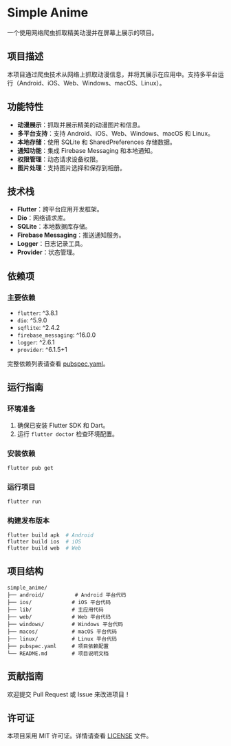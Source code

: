 # Simple Anime

一个使用网络爬虫抓取精美动漫并在屏幕上展示的项目。

## 项目描述

本项目通过爬虫技术从网络上抓取动漫信息，并将其展示在应用中。支持多平台运行（Android、iOS、Web、Windows、macOS、Linux）。

## 功能特性

- **动漫展示**：抓取并展示精美的动漫图片和信息。
- **多平台支持**：支持 Android、iOS、Web、Windows、macOS 和 Linux。
- **本地存储**：使用 SQLite 和 SharedPreferences 存储数据。
- **通知功能**：集成 Firebase Messaging 和本地通知。
- **权限管理**：动态请求设备权限。
- **图片处理**：支持图片选择和保存到相册。

## 技术栈

- **Flutter**：跨平台应用开发框架。
- **Dio**：网络请求库。
- **SQLite**：本地数据库存储。
- **Firebase Messaging**：推送通知服务。
- **Logger**：日志记录工具。
- **Provider**：状态管理。

## 依赖项

### 主要依赖

- `flutter`: ^3.8.1
- `dio`: ^5.9.0
- `sqflite`: ^2.4.2
- `firebase_messaging`: ^16.0.0
- `logger`: ^2.6.1
- `provider`: ^6.1.5+1

完整依赖列表请查看 [pubspec.yaml](./pubspec.yaml)。

## 运行指南

### 环境准备

1. 确保已安装 Flutter SDK 和 Dart。
2. 运行 `flutter doctor` 检查环境配置。

### 安装依赖

```bash
flutter pub get
```

### 运行项目

```bash
flutter run
```

### 构建发布版本

```bash
flutter build apk  # Android
flutter build ios  # iOS
flutter build web  # Web
```

## 项目结构

```
simple_anime/
├── android/          # Android 平台代码
├── ios/             # iOS 平台代码
├── lib/             # 主应用代码
├── web/             # Web 平台代码
├── windows/         # Windows 平台代码
├── macos/           # macOS 平台代码
├── linux/           # Linux 平台代码
├── pubspec.yaml     # 项目依赖配置
└── README.md        # 项目说明文档
```

## 贡献指南

欢迎提交 Pull Request 或 Issue 来改进项目！

## 许可证

本项目采用 MIT 许可证。详情请查看 [LICENSE](./LICENSE) 文件。
